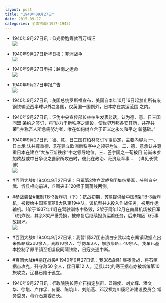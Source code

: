 ```yaml
---
layout: post
title: "1940年09月27日"
date: 2015-09-27
categories: 全面抗战(1937-1945)
---
```


<meta name="referrer" content="no-referrer" />

- 1940年9月27日讯：仰光侨胞筹款百万缉汪 <br/><img src="https://ww2.sinaimg.cn/large/aca367d8jw1ewhf842hf6j20a80ant9k.jpg" />

- 1940年9月27日新华日报：非洲战争 <br/><img src="https://ww2.sinaimg.cn/large/aca367d8jw1ewhdhecjblj210f0hp0yz.jpg" />

- 1940年9月27日申报：越南之运命 <br/><img src="https://ww3.sinaimg.cn/large/aca367d8jw1ewhbreoxg4j20rf0x7kdb.jpg" />

- 1940年9月27日申报广告 <br/><img src="https://ww3.sinaimg.cn/large/aca367d8jw1ewha0rptv1j20cm0h3mzf.jpg" />

- 1940年9月27日讯：美国总统罗斯福宣布，美国自本年10月16日起禁止所有废 钢铁输至西半球以外之各国，仅英国一国例外，日本亦在禁运范围 之内。 

- 1940年9月27日讯：汪伪中央宣传部长林柏生发表谈话，认为德、意、日三国同盟 条约之签订，将“协力于新秩序之建设，使世界万邦各安其所，共存共 荣”;并称吾人所急需努力者，唯在如何树立合于正义之永久和平之 新基础。” 

- 1940年9月27日讯：德、意、日三国在柏林签订军事协定，主要内容为:一、日本承 认并尊重德、意在建立欧洲新秩序中之领导地位。二、德、意承认并尊 重日本在建立“大东亚新秩序”中之领导地位。三、签字国之一苟被目 前尚未参加欧战或中日争议之国家所攻击时，彼此在政治、经济及军事 ... （详见长微博） <br/><img src="https://ww2.sinaimg.cn/large/aca367d8jw1ewgvkn58kbj20c80bxjsz.jpg" />

- #百团大战# 1940年9月27日讯：日军第3独立混成旅团集结援军，分别自宁武、忻县相向前进，企图夹击120师于同蒲线两侧。 

- #参战装备#俄制TB-3轰炸机（下）：抗战初期，苏联提供给中国6架TB-3轰炸机，被拨给中国空军第8大队第19中队。该机型并未投入作战任务，被用作运输机。1架于1937年11月在驾驶训练中坠毁，2架于同年12月在南昌机场被日军飞机炸毁，其余3架严重受损，被修复后继续担负运输任务，后来均因飞行事故损坏。 <br/><img src="https://ww3.sinaimg.cn/large/aca367d8jw1ewgs3wjnclj20dc18fdnu.jpg" />

- #百团大战# 1940年9月27日讯：我暂1师37团击溃由宁武以南东寨镇敌据点出来修路敌200余人，毙敌10余人、俘伪军3人，解放修路工40余人。我军已基本控制了原平镇至朔县段同蒲铁路，日寇交通中断。 

- #百团大战##榆辽战役# 1940年9月27日讯：我385旅经1 昼夜激战，将石匣据点攻克，歼守敌50 余人，俘日军12 人，辽县以北的寒王据点亦被新编第10旅攻克，辽县已陷于孤立。 

- 1940年9月27日讯：行政院院长蒋介石指定张群、邓锡侯、刘文辉、潘文 华、徐堪、卢作孚、何廉、陈筑山、刘贻燕、邓汉祥为川康经济建设委员会 常务委员，蒋介石兼委员长。 

